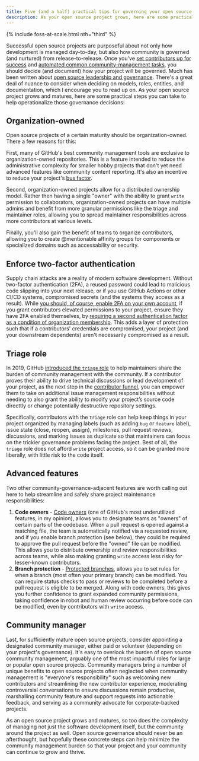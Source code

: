 ```yaml
---
title: Five (and a half) practical tips for governing your open source project
description: As your open source project grows, here are some practical steps you can take to help operationalize common governance decisions.
---
```


{% include foss-at-scale.html nth="third" %}

Successful open source projects are purposeful about not only how development is managed day-to-day, but also how community is governed (and nurtured) from release-to-release. Once you've [set contributors up for success](https://ben.balter.com/2020/05/15/set-open-source-contributors-up-for-success/) and [automated common community-management tasks](https://ben.balter.com/2020/08/10/automate-common-open-source-community-management-tasks/), you should decide (and document) how your project will be governed. Much has been written about [open source leadership and governance](https://opensource.guide/leadership-and-governance/). There's a great deal of nuance to consider when deciding on models, roles, entities, and documentation, which I encourage you to read up on. As your open source project grows and matures, here are some practical steps you can take to help operationalize those governance decisions:

## Organization-owned

Open source projects of a certain maturity should be organization-owned. There a few reasons for this:

First, many of GitHub's best community management tools are exclusive to organization-owned repositories. This is a feature intended to reduce the administrative complexity for smaller hobby projects that don't yet need advanced features like community content reporting. It's also an incentive to reduce your project's [bus factor](https://en.wikipedia.org/wiki/Bus_factor).

Second, organization-owned projects allow for a distributed ownership model. Rather then having a single "owner" with the ability to grant `write` permission to collaborators, organization-owned projects can have multiple admins and benefit from more granular permissions like the triage and maintainer roles, allowing you to spread maintainer responsibilities across more contributors at various levels.

Finally, you'll also gain the benefit of teams to organize contributors, allowing you to create @mentionable affinity groups for components or specialized domains such as accessability or security.

## Enforce two-factor authentication

Supply chain attacks are a reality of modern software development. Without two-factor authentication (2FA), a reused password could lead to malicious code slipping into your next release, or if you use GitHub Actions or other CI/CD systems, compromised secrets (and the systems they access as a result). While [you should, of course, enable 2FA on your own account](https://docs.github.com/en/github/authenticating-to-github/securing-your-account-with-two-factor-authentication-2fa/configuring-two-factor-authentication), if you grant contributors elevated permissions to your project, ensure they have 2FA enabled themselves, by [requiring a second authentication factor as a condition of organization membership](https://docs.github.com/en/organizations/keeping-your-organization-secure/requiring-two-factor-authentication-in-your-organization). This adds a layer of protection such that if a contributors' credentials are compromised, your project (and your downstream dependents) aren't necessarily compromised as a result.

## Triage role

In 2019, GitHub [introduced the `triage` role](https://github.blog/2019-10-03-delegate-responsibilities-with-expanded-repository-permissions/) to help maintainers share the burden of community management with the community. If a contributor proves their ability to drive technical discussions or lead development of your project, as the next step in the [contributor funnel](https://ben.balter.com/2020/05/15/set-open-source-contributors-up-for-success/#1-guide-users-down-the-contributor-funnel), you can empower them to take on additional issue management responsibilities without needing to also grant the ability to modify your project’s source code directtly or change potentially destructive repository settings.

Specifically, contributors with the `triage` role can help keep things in your project organized by managing labels (such as adding `bug` or `feature` label), issue state (close, reopen, assign), milestones, pull request reviews, discussions, and marking issues as duplicate so that maintainers can focus on the trickier governance problems facing the project. Best of all, the `triage` role does not afford `write` project access, so it can be granted more liberally, with little risk to the code itself.

## Advanced features

Two other community-governance-adjacent features are worth calling out here to help streamline and safely share project maintenance responsibilities:

1. **Code owners** - [Code owners](https://docs.github.com/en/github/creating-cloning-and-archiving-repositories/creating-a-repository-on-github/about-code-owners) (one of GitHub's most underutilized features, in my opinion), allows you to designate teams as "owners" of certain parts of the codebase. When a pull request is opened against a matching file, the team is automatically notified via a requested review, and if you enable branch protection (see below), they could be required to approve the pull request before the "owned" file can be modified. This allows you to distribute ownership and review responsibilities across teams, while also making granting `write` access less risky for lesser-known contributors.
2. **Branch protection** - [Protected branches](https://docs.github.com/en/github/administering-a-repository/defining-the-mergeability-of-pull-requests/about-protected-branches), allows you to set rules for when a branch (most often your primary branch) can be modified. You can require status checks to pass or reviews to be completed before a pull request is eligible to be merged. Along with code owners, this gives you further confidence to grant expanded community permissions, taking confidence in robot and human review occurring before code can be modified, even by contributors with `write` access.

## Community manager

Last, for sufficiently mature open source projects, consider appointing a designated community manager, either paid or volunteer (depending on your project's governance). It's easy to overlook the burden of open source community management, arguably one of the most impactful roles for large or popular open source projects. Community managers bring a number of unique benefits to open source projects often neglected when community management is "everyone's responsibility" such as welcoming new contributors and streamlining the new contributor experience, moderating controversial conversations to ensure discussions remain productive, marshalling community feature and support requests into actionable feedback, and serving as a community advocate for corporate-backed projects.

As an open source project grows and matures, so too does the complexity of managing not just the software development itself, but the community around the project as well. Open source governance should never be an afterthought, but hopefully these concrete steps can help minimize the community management burden so that your project and your community can continue to grow and thrive.
